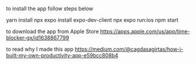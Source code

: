 to install the app follow steps below

yarn install
npx expo install expo-dev-client
npx expo run:ios
npm start

to download the app from Apple Store https://apps.apple.com/us/app/time-blocker-gx/id1638867799

to read why I made this app https://medium.com/@cagdasagirtas/how-i-built-my-own-productivity-app-e59bcc808b4
